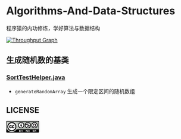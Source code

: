 # Algorithms-And-Data-Structures
程序猿的内功修炼，学好算法与数据结构

[![Throughput Graph](https://graphs.waffle.io/maskleo-learning/Algorithms-And-Data-Structures/throughput.svg)](https://waffle.io/maskleo-learning/Algorithms-And-Data-Structures/metrics/throughput)

## 生成随机数的基类

### [SortTestHelper.java](code/edu/maskleo/basic/SortTestHelper.java)

- `generateRandomArray` 生成一个限定区间的随机数组


## LICENSE

![](LICENSE.png)
